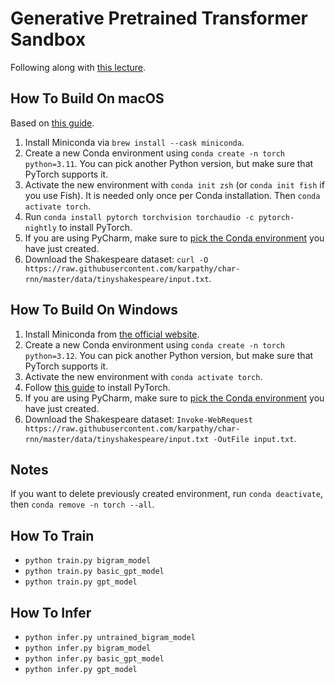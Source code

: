 # Generative Pretrained Transformer Sandbox

Following along with [this lecture](https://youtu.be/kCc8FmEb1nY).

## How To Build On macOS

Based on [this guide](https://developer.apple.com/metal/pytorch/).

1. Install Miniconda via `brew install --cask miniconda`.
2. Create a new Conda environment using `conda create -n torch python=3.11`. You can pick another Python version, but
   make sure that PyTorch supports it.
3. Activate the new environment with `conda init zsh` (or `conda init fish` if you use Fish). It is needed only once per
   Conda installation. Then `conda activate torch`.
4. Run `conda install pytorch torchvision torchaudio -c pytorch-nightly` to install PyTorch.
5. If you are using PyCharm, make sure to [pick the Conda environment](https://stackoverflow.com/a/46133678/1862286) you have just created.
6. Download the Shakespeare dataset:
   `curl -O https://raw.githubusercontent.com/karpathy/char-rnn/master/data/tinyshakespeare/input.txt`.

## How To Build On Windows

1. Install Miniconda from [the official website](https://docs.conda.io/projects/miniconda/en/latest/).
2. Create a new Conda environment using `conda create -n torch python=3.12`. You can pick another Python version, but
   make sure that PyTorch supports it.
3. Activate the new environment with `conda activate torch`.
4. Follow [this guide](https://pytorch.org/get-started/locally/) to install PyTorch.
5. If you are using PyCharm, make sure to [pick the Conda environment](https://stackoverflow.com/a/46133678/1862286) you
   have just created.
6. Download the Shakespeare dataset:
   `Invoke-WebRequest https://raw.githubusercontent.com/karpathy/char-rnn/master/data/tinyshakespeare/input.txt -OutFile input.txt`.

## Notes

If you want to delete previously created environment, run `conda deactivate`, then `conda remove -n torch --all`.

## How To Train

* `python train.py bigram_model`
* `python train.py basic_gpt_model`
* `python train.py gpt_model`

## How To Infer

* `python infer.py untrained_bigram_model`
* `python infer.py bigram_model`
* `python infer.py basic_gpt_model`
* `python infer.py gpt_model`
